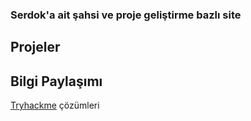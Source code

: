 ### Serdok'a ait şahsi ve proje geliştirme bazlı site

## Projeler

## Bilgi Paylaşımı

[Tryhackme](https://serdok1.github.io/Serdok/TryHackMe) çözümleri
